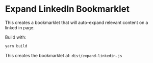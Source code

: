 # Expand LinkedIn Bookmarklet

This creates a bookmarklet that will auto-expand relevant content on a linked in page.

Build with:

```bash
yarn build
```

This creates the bookmarklet at: `dist/expand-linkedin.js`
